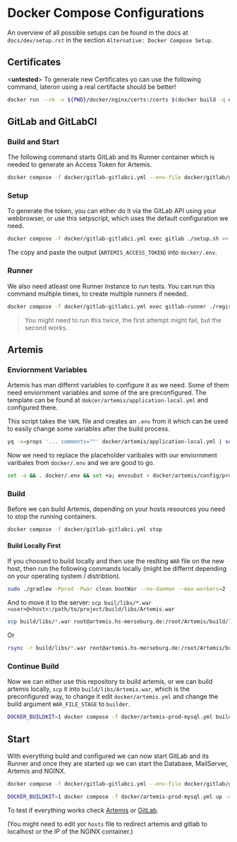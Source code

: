 # Docker Compose Configurations

An overview of all possible setups can be found in the docs at `docs/dev/setup.rst` in the section
`Alternative: Docker Compose Setup`.

## Certificates

<__untested__> To generate new Certificates yo can use the following command, lateron using a real certifacte should be better!
```bash
docker run --rm -v ${PWD}/docker/nginx/certs:/certs $(docker build -q docker/nginx/certs/ ) /certs/generate-certs.sh artemis-nginx artemis.hs-merseburg.de gitlab.artemis.hs-merseburg.de localhost 127.0.0.1 ::1
```

## GitLab and GitLabCI

### Build and Start

The following command starts GitLab and its Runner container which is needed to generate an Access Token for Artemis.
```bash
docker compose -f docker/gitlab-gitlabci.yml --env-file docker/gitlab/gitlab-gitlabci.env up --build -d
```

### Setup

To generate the token, you can etiher do it via the GitLab API using your webbrowser, or use this setpscript, which uses the default configuration we need.
```bash
docker compose -f docker/gitlab-gitlabci.yml exec gitlab ./setup.sh >> docker/.env
```

The copy and paste the output (`ARTEMIS_ACCESS_TOKEN`) into `docker/.env`.

### Runner 

We also need atleast one Runner Instance to run tests. 
You can run this command multiple times, to create multiple runners if needed. 
```bash
docker compose -f docker/gitlab-gitlabci.yml exec gitlab-runner ./register.sh
```
> You might need to run this twice, the first attempt might fail, but the second works.

## Artemis

### Enviornment Variables

Artemis has man differnt variables to configure it as we need.
Some of them need enviornment variables and some of the are preconfigured.
The template can be found at `dokcer/artemis/application-local.yml` and configured there.

This script takes the `YAML` file and creates an `.env` from it which can be used to easily change some variables after the build process. 
```bash
yq -o=props '... comments=""' docker/artemis/application-local.yml | sed -E 's/([a-zA-Z][a-zA-Z0-9-]*\.[a-zA-Z][a-zA-Z0-9-]*(\.[a-zA-Z][a-zA-Z0-9-]*)*)/\U\1/g' | sed -E 's/\./_/g; s/-//g' | sed -E 's/=(.*)/="\1"/g' | tr -d ' ' > docker/artemis/config/prod-application-local.env.tmp
```

Now we need to replace the placeholder varibales with our enviornment varibales from `docker/.env` and we are good to go. 
```bash
set -a && . docker/.env && set +a; envsubst < docker/artemis/config/prod-application-local.env.tmp > docker/artemis/config/prod-application-local.env && rm docker/artemis/config/prod-application-local.env.tmp
```

### Build

Before we can build Artemis, depending on your hosts resources you need to stop the running containers.

```bash
docker compose -f docker/gitlab-gitlabci.yml stop
```
#### Build Locally First

If you choosed to build locally and then use the reslting `WAR` file on the new host, then run the following commands locally (might be differnt depending on your operating system / distribtion).

```bash
sudo ./gradlew -Pprod -Pwar clean bootWar --no-daemon --max-workers=2
```

And to move it to the server:
`scp buil/libs/*.war <user>@<host>:/path/to/project/build/libs/Artemis.war`

```bash
scp build/libs/*.war root@artemis.hs-merseburg.de:/root/Artemis/build/libs/Artemis.war
```

Or

```bash
rsync -r build/libs/*.war root@artemis.hs-merseburg.de:/root/Artemis/build/libs/Artemis.war
```

### Continue Build

Now we can either use this repository to build artemis, or we can build artemis locally, `scp` it into `build/libs/Artemis.war`, which is the preconfigured way, to change it edit `docker/artemis.yml` and change the build argument `WAR_FILE_STAGE` to `builder`.
```bash
DOCKER_BUILDKIT=1 docker compose -f docker/artemis-prod-mysql.yml build --no-cache artemis
```

## Start

With everything build and configured we can now start GitLab and its Runner and once they are started up we can start the Database, MailServer, Artemis and NGINX.
```bash
docker compose -f docker/gitlab-gitlabci.yml --env-file docker/gitlab/gitlab-gitlabci.env up -d

DOCKER_BUILDKIT=1 docker compose -f docker/artemis-prod-mysql.yml up -d
```

To test if everything works check [Artemis](https://artemis.hs-merseburg.de) or [GitLab](https://gitlab.artemis.hs-merseburg.de).

(You might need to edit yor `hosts` file to redirect artemis and gitlab to localhost or the IP of the NGINX container.)